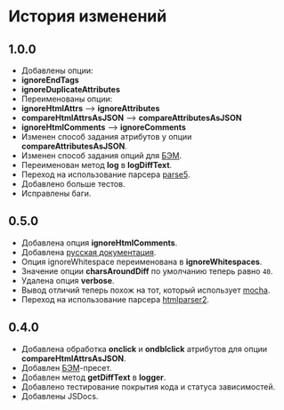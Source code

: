 История изменений
==================

1.0.0
-----

 * Добавлены опции:
  * **ignoreEndTags**
  * **ignoreDuplicateAttributes**
 * Переименованы опции:
  * **ignoreHtmlAttrs** --> **ignoreAttributes**
  * **compareHtmlAttrsAsJSON** --> **compareAttributesAsJSON**
  * **ignoreHtmlComments** --> **ignoreComments**
 * Изменен способ задания атрибутов у опции **compareAttributesAsJSON**.
 * Изменен способ задания опций для [БЭМ](http://ru.bem.info/).
 * Переименован метод **log** в **logDiffText**.
 * Переход на использование парсера [parse5](https://github.com/inikulin/parse5).
 * Добавлено больше тестов.
 * Исправлены баги.

0.5.0
-----

 * Добавлена опция **ignoreHtmlComments**.
 * Добавлена [русская документация](https://github.com/bem/html-differ/blob/master/README.ru.md).
 * Опция ignoreWhitespace переименована в **ignoreWhitespaces**.
 * Значение опции **charsAroundDiff** по умолчанию теперь равно `40`.
 * Удалена опция **verbose**.
 * Вывод отличий теперь похож на тот, который использует [mocha](https://github.com/visionmedia/mocha).
 * Переход на использование парсера [htmlparser2](https://github.com/fb55/htmlparser2).

0.4.0
-----

 * Добавлена обработка **onclick** и **ondblclick** атрибутов для опции **compareHtmlAttrsAsJSON**.
 * Добавлен [БЭМ](http://ru.bem.info/)-пресет.
 * Добавлен метод **getDiffText** в **logger**.
 * Добавлено тестирование покрытия кода и статуса зависимостей.
 * Добавлены JSDocs.

